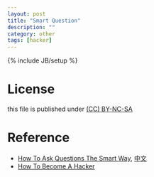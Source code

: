 ```yaml
---
layout: post
title: "Smart Question"
description: ""
category: other
tags: [hacker]
---
```

{% include JB/setup %}
# License
this file is published under [(CC) BY-NC-SA](http://creativecommons.org/licenses/by-nc-sa/3.0/)

# Reference
* [How To Ask Questions The Smart Way](http://www.catb.org/~esr/faqs/smart-questions.html), [中文](http://lilydjwg.vim-cn.com/articles/smart-questions.html)
* [How To Become A Hacker](http://www.catb.org/~esr/faqs/hacker-howto.html)
